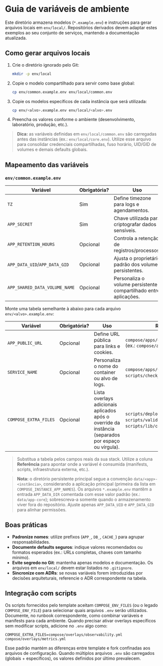 # Guia de variáveis de ambiente

Este diretório armazena modelos (`*.example.env`) e instruções para gerar arquivos locais em `env/local/`. Repositórios derivados devem adaptar estes exemplos ao seu conjunto de serviços, mantendo a documentação atualizada.

## Como gerar arquivos locais

1. Crie o diretório ignorado pelo Git:
   ```bash
   mkdir -p env/local
   ```
2. Copie o modelo compartilhado para servir como base global:
   ```bash
   cp env/common.example.env env/local/common.env
   ```
3. Copie os modelos específicos de cada instância que será utilizada:
   ```bash
   cp env/<alvo>.example.env env/local/<alvo>.env
   ```
4. Preencha os valores conforme o ambiente (desenvolvimento, laboratório, produção, etc.).

> **Dica:** as variáveis definidas em `env/local/common.env` são carregadas antes das instâncias (ex.: `env/local/core.env`). Utilize esse arquivo para consolidar credenciais compartilhadas, fuso horário, UID/GID de volumes e demais defaults globais.

## Mapeamento das variáveis

### `env/common.example.env`

| Variável | Obrigatória? | Uso | Referência |
| --- | --- | --- | --- |
| `TZ` | Sim | Define timezone para logs e agendamentos. | `compose/apps/app/base.yml`. |
| `APP_SECRET` | Sim | Chave utilizada para criptografar dados sensíveis. | `compose/apps/app/base.yml`. |
| `APP_RETENTION_HOURS` | Opcional | Controla a retenção de registros/processos. | `compose/apps/app/base.yml` e runbooks. |
| `APP_DATA_UID`/`APP_DATA_GID` | Opcional | Ajusta o proprietário padrão dos volumes persistentes. | `scripts/deploy_instance.sh`, `scripts/backup.sh`, `scripts/fix_permission_issues.sh`. |
| `APP_SHARED_DATA_VOLUME_NAME` | Opcional | Personaliza o volume persistente compartilhado entre aplicações. | `compose/base.yml`. |

Monte uma tabela semelhante à abaixo para cada arquivo `env/<alvo>.example.env`:

| Variável | Obrigatória? | Uso | Referência |
| --- | --- | --- | --- |
| `APP_PUBLIC_URL` | Opcional | Define URL pública para links e cookies. | `compose/apps/<app>/<instância>.yml` (ex.: `compose/apps/app/core.yml`). |
| `SERVICE_NAME` | Opcional | Personaliza o nome do container ou alvo de logs. | `compose/apps/<app>/<instância>.yml`, `scripts/check_health.sh`. |
| `COMPOSE_EXTRA_FILES` | Opcional | Lista overlays adicionais aplicados após o override da instância (separados por espaço ou vírgula). | `scripts/deploy_instance.sh`, `scripts/validate_compose.sh`, `scripts/lib/compose_defaults.sh`. |

> Substitua a tabela pelos campos reais da sua stack. Utilize a coluna **Referência** para apontar onde a variável é consumida (manifests, scripts, infraestrutura externa, etc.).

> **Nota:** o diretório persistente principal segue a convenção `data/<app>-<instância>`, considerando a aplicação principal (primeira da lista em `COMPOSE_INSTANCE_APP_NAMES`). Os arquivos `*.example.env` mantêm a entrada `APP_DATA_DIR` comentada com esse valor padrão (ex.: `data/app-core`); sobrescreva-a somente quando o armazenamento viver fora do repositório. Ajuste apenas `APP_DATA_UID` e `APP_DATA_GID` para alinhar permissões.

## Boas práticas

- **Padronize nomes**: utilize prefixos (`APP_`, `DB_`, `CACHE_`) para agrupar responsabilidades.
- **Documente defaults seguros**: indique valores recomendados ou formatos esperados (ex.: URLs completas, chaves com tamanho mínimo).
- **Evite segredo no Git**: mantenha apenas modelos e documentação. Os arquivos em `env/local/` devem estar listados no `.gitignore`.
- **Sincronize com ADRs**: se novas variáveis forem introduzidas por decisões arquiteturais, referencie o ADR correspondente na tabela.

## Integração com scripts

Os scripts fornecidos pelo template aceitam `COMPOSE_ENV_FILES` (ou o legado `COMPOSE_ENV_FILE`) para selecionar quais arquivos `.env` serão utilizados. Documente, no runbook correspondente, como combinar variáveis e manifests para cada ambiente. Quando precisar ativar overlays específicos sem modificar scripts, adicione no `.env` algo como:

```env
COMPOSE_EXTRA_FILES=compose/overlays/observability.yml compose/overlays/metrics.yml
```

Esse padrão mantém as diferenças entre template e fork confinadas aos arquivos de configuração. Quando múltiplos arquivos `.env` são carregados (globais + específicos), os valores definidos por último prevalecem.
